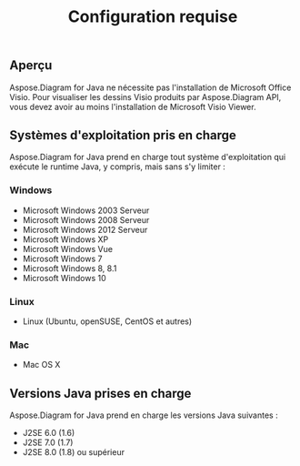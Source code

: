 ﻿---
title: Configuration requise
type: docs
weight: 40
url: /fr/java/system-requirements/
---
## **Aperçu**
Aspose.Diagram for Java ne nécessite pas l'installation de Microsoft Office Visio. Pour visualiser les dessins Visio produits par Aspose.Diagram API, vous devez avoir au moins l'installation de Microsoft Visio Viewer.
## **Systèmes d'exploitation pris en charge**
Aspose.Diagram for Java prend en charge tout système d'exploitation qui exécute le runtime Java, y compris, mais sans s'y limiter :
### **Windows**
- Microsoft Windows 2003 Serveur
- Microsoft Windows 2008 Serveur
- Microsoft Windows 2012 Serveur
- Microsoft Windows XP
- Microsoft Windows Vue
- Microsoft Windows 7
- Microsoft Windows 8, 8.1
- Microsoft Windows 10
### **Linux**
- Linux (Ubuntu, openSUSE, CentOS et autres)
### **Mac**
- Mac OS X
## **Versions Java prises en charge**
Aspose.Diagram for Java prend en charge les versions Java suivantes :

- J2SE 6.0 (1.6)
- J2SE 7.0 (1.7)
- J2SE 8.0 (1.8) ou supérieur


